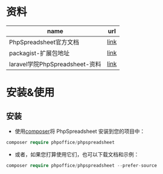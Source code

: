 #  资料



| name                           | url                                                          |
| ------------------------------ | ------------------------------------------------------------ |
| PhpSpreadsheet官方文档         | [link](https://phpspreadsheet.readthedocs.io/en/latest/)     |
| packagist-扩展包地址           | [link](https://packagist.org/packages/phpoffice/phpspreadsheet) |
| laravel学院PhpSpreadsheet-资料 | [link](https://laravelacademy.org/post/19518)                |

# 安装&使用

## 安装

- 使用[composer](https://getcomposer.org/)将 PhpSpreadsheet 安装到您的项目中：

```php
composer require phpoffice/phpspreadsheet
```

- 或者，如果您打算使用它们，也可以下载文档和示例：

```php
composer require phpoffice/phpspreadsheet --prefer-source
```

